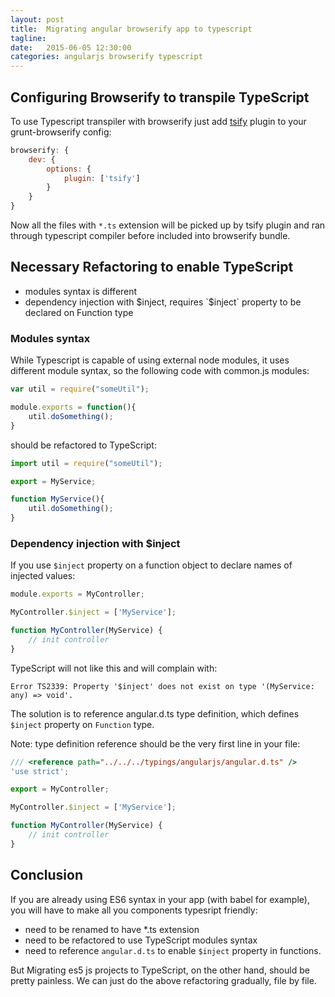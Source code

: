 ```yaml
---
layout: post
title:  Migrating angular browserify app to typescript
tagline:  
date:   2015-06-05 12:30:00
categories: angularjs browserify typescript
---
```



## Configuring Browserify to transpile TypeScript

To use Typescript transpiler with browserify just add [tsify](https://github.com/smrq/tsify) plugin to your grunt-browserify config:

```js
browserify: {
    dev: {
        options: {
            plugin: ['tsify']
        }
    }
}
```


Now all the files with `*.ts` extension will be picked up by tsify plugin and ran through typescript compiler before included into browserify bundle. 

## Necessary Refactoring to enable TypeScript

*   modules syntax is different
*   dependency injection with $inject, requires `$inject` property to be declared on Function type

### Modules syntax

While Typescript is capable of using external node modules, it uses different module syntax, so the following code with common.js modules:

```js
var util = require("someUtil");

module.exports = function(){
    util.doSomething();
}
```
should be refactored to TypeScript:

```js
import util = require("someUtil");

export = MyService;

function MyService(){
    util.doSomething();
}
```

### Dependency injection with $inject

If you use `$inject` property on a function object to declare names of injected values:

```js
module.exports = MyController;

MyController.$inject = ['MyService'];

function MyController(MyService) {
    // init controller
}
```

TypeScript will not like this and will complain with:

```
Error TS2339: Property '$inject' does not exist on type '(MyService: any) => void'.
```

The solution is to reference angular.d.ts type definition, which defines `$inject` property on `Function` type.

Note: type definition reference should be the very first line in your file:

```js
/// <reference path="../../../typings/angularjs/angular.d.ts" />
'use strict';

export = MyController;

MyController.$inject = ['MyService'];

function MyController(MyService) {
    // init controller
}
```

## Conclusion 

If you are already using ES6 syntax in your app (with babel for example), you will have to make all you components typesript friendly:

*   need to be renamed to have *.ts extension
*   need to be refactored to use TypeScript modules syntax
*   need to reference `angular.d.ts` to enable `$inject` property in functions.

But Migrating es5 js projects to TypeScript, on the other hand, should be pretty painless. We can just do the above refactoring gradually, file by file.





